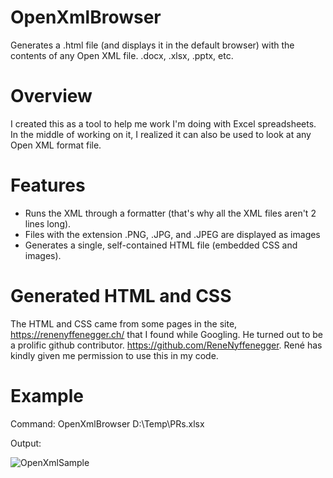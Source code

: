 # OpenXmlBrowser
Generates a .html file (and displays it in the default browser) with the contents of any Open XML file. .docx, .xlsx, .pptx, etc.

# Overview

I created this as a tool to help me work I'm doing with Excel spreadsheets. In the middle of working on it, I realized it can also be used to look at any Open XML format file.

# Features

- Runs the XML through a formatter (that's why all the XML files aren't 2 lines long).
- Files with the extension .PNG, .JPG, and .JPEG are displayed as images 
- Generates a single, self-contained HTML file (embedded CSS and images).


# Generated HTML and CSS

The HTML and CSS came from some pages in the site, https://renenyffenegger.ch/ that I found while Googling. He turned out to be a prolific github contributor. https://github.com/ReneNyffenegger. René has kindly given me permission to use this in my code.

# Example

Command: OpenXmlBrowser D:\Temp\PRs.xlsx

Output: 

![OpenXmlSample](https://user-images.githubusercontent.com/2781885/167685074-d0d313ef-813b-4ea0-8926-7ff149f7b9a8.PNG)
